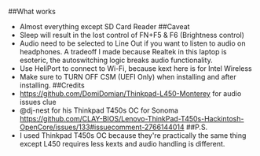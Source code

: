 ##What works
- Almost everything except SD Card Reader
##Caveat
- Sleep will result in the lost control of FN+F5 & F6 (Brightness control)
- Audio need to be selected to Line Out if you want to listen to audio on headphones. A tradeoff I made because Realtek in this laptop is esoteric, the autoswitching logic breaks audio functionality.
- Use HeliPort to connect to Wi-Fi, because kext here is for Intel Wireless
- Make sure to TURN OFF CSM (UEFI Only) when installing and after installing.
##Credits
- https://github.com/DomiDomian/Thinkpad-L450-Monterey for audio issues clue
- @dj-nest for his Thinkpad T450s OC for Sonoma https://github.com/CLAY-BIOS/Lenovo-ThinkPad-T450s-Hackintosh-OpenCore/issues/133#issuecomment-2766144014
##P.S.
- I used Thinkpad T450s OC because they're practically the same thing except L450 requires less kexts and audio handling is different.
